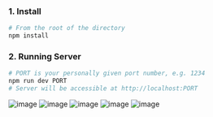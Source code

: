 ### 1. Install

```Bash
# From the root of the directory
npm install
```

### 2. Running Server

```Bash
# PORT is your personally given port number, e.g. 1234
npm run dev PORT
# Server will be accessible at http://localhost:PORT
```

![image](https://github.com/meghbhvsr/GPXParser/assets/28023754/93e203fd-3e60-4ba9-b777-d0ec32c7379b)
![image](https://github.com/meghbhvsr/GPXParser/assets/28023754/800ed5be-5f25-4c19-9f5b-076eb3ac29b8)
![image](https://github.com/meghbhvsr/GPXParser/assets/28023754/4b140088-b0eb-4ccc-967e-65653e15e749)
![image](https://github.com/meghbhvsr/GPXParser/assets/28023754/5007bff0-ca52-41d7-b134-f8592bff9bc3)
![image](https://github.com/meghbhvsr/GPXParser/assets/28023754/520aeebe-9afd-48e9-b4ff-310cc049410e)






